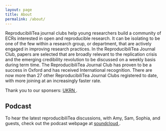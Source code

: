 ```yaml
---
layout: page
title: About
permalink: /about/
---
```


ReproducibiliTea journal clubs help young researchers build a community of ECRs interested in open and reproducible research. It can be isolating to be one of the few within a research group, or department, that are actively engaged in improving research practices. In the ReproducibiliTea Journal Club, papers are selected that are broadly relevant to the replication crisis and the emerging credibility revolution to be discussed on a weekly basis during term time. The ReproducibiliTea Journal Club has proven to be a success in Oxford and has received International recognition. There are now more than 27 other ReproducibiliTea Journal Clubs registered to date, with more joining at an increasingly faster rate. 

Thank you to our sponsers: [UKRN <sup><i class="fas fa-external-link-square-alt"></i></sup>](https://ukrn.org/).

## Podcast

To hear the latest reproducibiliTea discussions, with Amy, Sam, Sophia, and guests, check out the podcast webpage at [soundcloud <sup><i class="fas fa-external-link-square-alt"></i></sup>](https://soundcloud.com/reproducibilitea).


